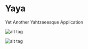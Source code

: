 # Yaya
Yet Another Yahtzeeesque Application

![alt tag](https://trixon.se/files/screenshots/yaya_appstream01.png)


![alt tag](https://trixon.se/files/screenshots/yaya_appstream02.png)
